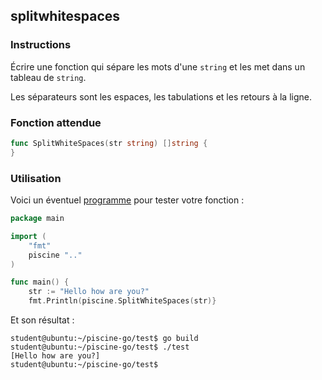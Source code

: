 ## splitwhitespaces

### Instructions

Écrire une fonction qui sépare les mots d'une `string` et les met dans un tableau de `string`.

Les séparateurs sont les espaces, les tabulations et les retours à la ligne.

### Fonction attendue

```go
func SplitWhiteSpaces(str string) []string {
}
```

### Utilisation

Voici un éventuel [programme](TODO-LINK) pour tester votre fonction :

```go
package main

import (
	"fmt"
	piscine ".."
)

func main() {
	str := "Hello how are you?"
	fmt.Println(piscine.SplitWhiteSpaces(str)}
```

Et son résultat :

```console
student@ubuntu:~/piscine-go/test$ go build
student@ubuntu:~/piscine-go/test$ ./test
[Hello how are you?]
student@ubuntu:~/piscine-go/test$
```
